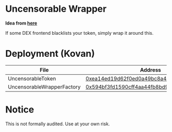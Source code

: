# Uncensorable Wrapper

**Idea from [here](https://twitter.com/mikedemarais/status/1418724575924326405)**

If some DEX frontend blacklists your token, simply wrap it around this.

# Deployment (Kovan)

File | Address
-----|--------
UncensorableToken | [0xea14ed19d62f0ed0a49bc8a42898fe6d209dbc2f](https://kovan.etherscan.io/address/0xea14ed19d62f0ed0a49bc8a42898fe6d209dbc2f)
UncensorableWrapperFactory | [0x594bf3fd1590cff4aa44fb8bd98fca77eb8b4151](https://kovan.etherscan.io/address/0x594bf3fd1590cff4aa44fb8bd98fca77eb8b4151)

# Notice

This is not formally audited. Use at your own risk.